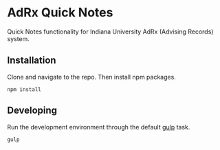 # AdRx Quick Notes

Quick Notes functionality for Indiana University AdRx (Advising Records) system.

## Installation

Clone and navigate to the repo. Then install npm packages.

```
npm install
```

## Developing

Run the development environment through the default [gulp](http://gulpjs.com/) task.

```
gulp
```
